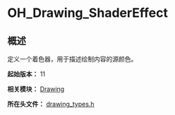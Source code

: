 # OH_Drawing_ShaderEffect

## 概述

定义一个着色器，用于描述绘制内容的源颜色。

**起始版本：** 11

**相关模块：** [Drawing](capi-drawing.md)

**所在头文件：** [drawing_types.h](capi-drawing-types-h.md)

